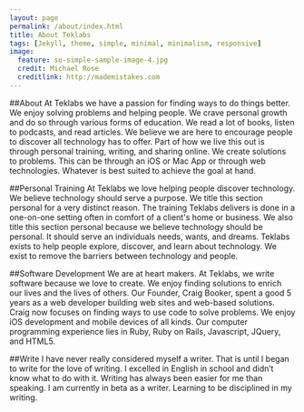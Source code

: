 ```yaml
---
layout: page
permalink: /about/index.html
title: About Teklabs
tags: [Jekyll, theme, simple, minimal, minimalism, responsive]
image:
  feature: so-simple-sample-image-4.jpg
  credit: Michael Rose
  creditlink: http://mademistakes.com
---
```


##About
At Teklabs we have a passion for finding ways to do things better. We enjoy solving problems and helping people. We crave personal growth and do so through various forms of education.  We read a lot of books, listen to podcasts, and read articles. We believe we are here to encourage people to discover all technology has to offer. Part of how we live this out is through personal training, writing, and sharing online. We create solutions to problems. This can be through an iOS or Mac App or through web technologies. Whatever is best suited to achieve the goal at hand.

##Personal Training
At Teklabs we love helping people discover technology.  We believe technology should serve a purpose.  We title this section personal for a very distinct reason.  The training Teklabs delivers is done in a one-on-one setting often in comfort of a client's home or business.  We also title this section personal because we believe technology should be personal.  It should serve an individuals needs, wants, and dreams.  Teklabs exists to help people explore, discover, and learn about technology.  We exist to remove the barriers between technology and people.

##Software Development
We are at heart makers.  At Teklabs, we write software because we love to create. We enjoy finding solutions to enrich our lives and the lives of others.  Our Founder, Craig Booker, spent a good 5 years as a web developer building web sites and web-based solutions. Craig now focuses on finding ways to use code to solve problems. We enjoy iOS development and mobile devices of all kinds.  Our computer programming experience lies in Ruby, Ruby on Rails, Javascript, JQuery, and HTML5. 


##Write
I have never really considered myself a writer. That is until I began to write for the love of writing. I excelled in English in school and didn’t know what to do with it. Writing has always been easier for me than speaking. I am currently in beta as a writer. Learning to be disciplined in my writing. 